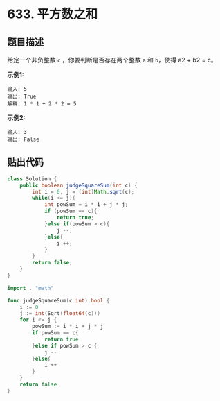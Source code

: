 # 633. 平方数之和
## 题目描述

给定一个非负整数 `c` ，你要判断是否存在两个整数 `a` 和 `b`，使得 a2 + b2 = c。

**示例1:**

```
输入: 5
输出: True
解释: 1 * 1 + 2 * 2 = 5
```

 

**示例2:**

```
输入: 3
输出: False
```

## 贴出代码
```java
class Solution {
    public boolean judgeSquareSum(int c) {
        int i = 0, j = (int)Math.sqrt(c);
        while(i <= j){
            int powSum = i * i + j * j;
            if (powSum == c){
                return true;
            }else if(powSum > c){
                j --;
            }else{
                i ++;
            }
        }
        return false;
    }
}
```

```go
import . "math"

func judgeSquareSum(c int) bool {
	i := 0
	j := int(Sqrt(float64(c)))
	for i <= j {
		powSum := i * i + j * j
		if powSum == c{
			return true
		}else if powSum > c {
			j --
		}else{
			i ++
		}
	}
	return false
}
```